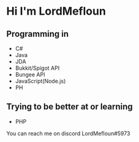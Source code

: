 # Hi I'm LordMefloun
## Programming in
- C#
- Java
 - JDA
 - Bukkit/Spigot API
 - Bungee API
- JavaScript(Node.js)
- PH

## Trying to be better at or learning
- PHP

You can reach me on discord LordMefloun#5973